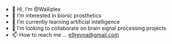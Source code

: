 - 👋 Hi, I’m @Walliplex
- 👀 I’m interested in bionic prosthetics
- 🌱 I’m currently learning artificial intelligence
- 💞️ I’m looking to collaborate on brain signal processing projects
- 📫 How to reach me ... e9reyna@gmail.com

<!---
Walliplex/Walliplex is a ✨ special ✨ repository because its `README.md` (this file) appears on your GitHub profile.
You can click the Preview link to take a look at your changes.
--->
